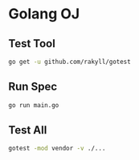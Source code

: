 # Golang OJ

## Test Tool

```bash
go get -u github.com/rakyll/gotest
```

## Run Spec

```bash
go run main.go
```

## Test All

```bash
gotest -mod vendor -v ./...
```
